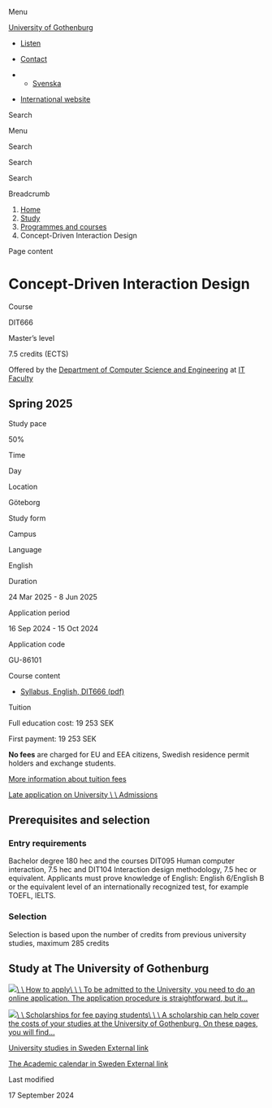 Menu

[University of Gothenburg](/en)

- [Listen](//app-eu.readspeaker.com/cgi-bin/rsent?customerid=9467&lang=en_uk&readclass=region--content&url=https%3A%2F%2Fwww.gu.se%2Fen%2Fstudy-gothenburg%2Fconcept-driven-interaction-design-dit666 "Listen with ReadSpeaker")

- [Contact](/en/contact)

- - [Svenska](/studera/hitta-utbildning/koncept-driven-interaktionsdesign-dit666)
- [International website](/en/study-gothenburg/concept-driven-interaction-design-dit666)

Search


Menu


Search


Search

Search

Breadcrumb

1. [Home](/en)
2. [Study](/en/study-in-gothenburg)
3. [Programmes and courses](/en/study-in-gothenburg/study-options)
4. Concept-Driven Interaction Design


Page content

# Concept-Driven Interaction Design

Course


DIT666


Master’s level



7.5 credits (ECTS)



Offered by the
[Department of Computer Science and Engineering](https://www.gu.se/en/computer-science-engineering)
at
[IT Faculty](https://www.gu.se/en/it-faculty)

## Spring 2025

Study pace


50%

Time


Day

Location


Göteborg

Study form


Campus

Language


English

Duration


24 Mar 2025
\- 8 Jun 2025

Application period


16 Sep 2024
\- 15 Oct 2024

Application code


GU-86101

Course content


- [Syllabus, English, DIT666 (pdf)](https://kursplaner.gu.se/pdf/kurs/en/DIT666)


Tuition


Full education cost: 19 253 SEK

First payment: 19 253 SEK

**No fees** are charged for EU and EEA citizens, Swedish residence permit holders and exchange students.

[More information about tuition fees](https://www.gu.se/en/study-in-gothenburg/apply/tuition-fees)

[Late application on University \\
\\
Admissions](https://www.universityadmissions.se/intl/addtobasket?id=GU-86101&period=VT+2025)

## Prerequisites and selection

### Entry requirements

Bachelor degree 180 hec and the courses DIT095 Human computer interaction, 7.5 hec and DIT104 Interaction design methodology, 7.5 hec or equivalent. Applicants must prove knowledge of English: English 6/English B or the equivalent level of an internationally recognized test, for example TOEFL, IELTS.

### Selection

Selection is based upon the number of credits from previous university studies, maximum 285 credits

## Study at The University of Gothenburg

[![](/sites/default/files/dynamic-image/dynamic_image_2188_218/public/2020-03/cytonn-photography-ZJEKICY5EXY-unsplash.jpg?media_id=2553&width=1904&height=208)\\
\\
How to apply\\
\\
\\
To be admitted to the University, you need to do an online application. The application procedure is straightforward, but it…](/en/study-in-gothenburg/apply)

[![](/sites/default/files/dynamic-image/dynamic_image_2188_218/public/2024-01/GU-7.jpg?media_id=95188&width=1904&height=208)\\
\\
Scholarships for fee paying students\\
\\
\\
A scholarship can help cover the costs of your studies at the University of Gothenburg. On these pages, you will find…](/en/study-in-gothenburg/apply/scholarships-for-fee-paying-students)

[University studies in Sweden External link](https://www.gu.se/en/study-in-gothenburg/before-you-arrive/university-studies-in-sweden "External link")

[The Academic calendar in Sweden External link](https://www.gu.se/en/study-in-gothenburg/when-you-are-here/academic-calendar "External link")

Last modified


17 September 2024
